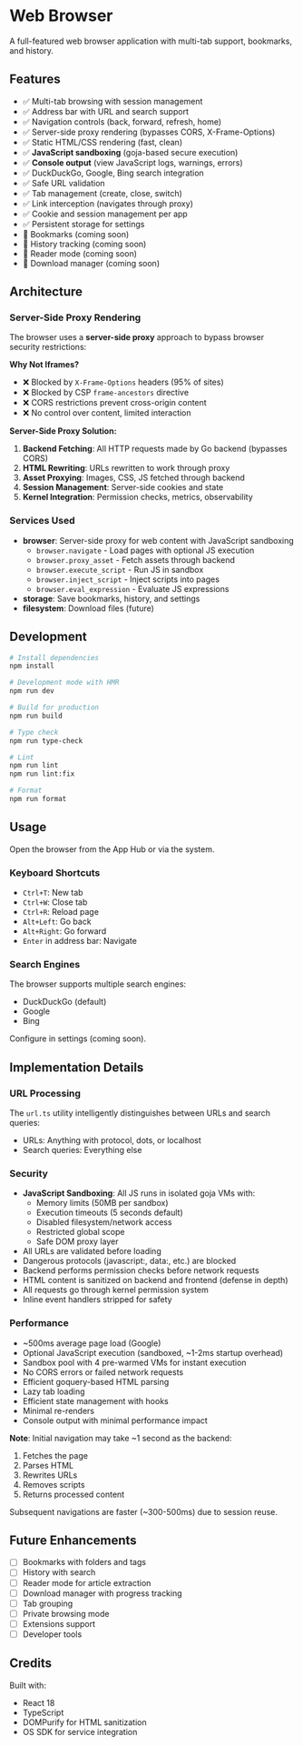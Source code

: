 # Web Browser

A full-featured web browser application with multi-tab support, bookmarks, and history.

## Features

- ✅ Multi-tab browsing with session management
- ✅ Address bar with URL and search support
- ✅ Navigation controls (back, forward, refresh, home)
- ✅ Server-side proxy rendering (bypasses CORS, X-Frame-Options)
- ✅ Static HTML/CSS rendering (fast, clean)
- ✅ **JavaScript sandboxing** (goja-based secure execution)
- ✅ **Console output** (view JavaScript logs, warnings, errors)
- ✅ DuckDuckGo, Google, Bing search integration
- ✅ Safe URL validation
- ✅ Tab management (create, close, switch)
- ✅ Link interception (navigates through proxy)
- ✅ Cookie and session management per app
- ✅ Persistent storage for settings
- 🚧 Bookmarks (coming soon)
- 🚧 History tracking (coming soon)
- 🚧 Reader mode (coming soon)
- 🚧 Download manager (coming soon)

## Architecture

### Server-Side Proxy Rendering

The browser uses a **server-side proxy** approach to bypass browser security restrictions:

**Why Not Iframes?**
- ❌ Blocked by `X-Frame-Options` headers (95% of sites)
- ❌ Blocked by CSP `frame-ancestors` directive
- ❌ CORS restrictions prevent cross-origin content
- ❌ No control over content, limited interaction

**Server-Side Proxy Solution:**
1. **Backend Fetching**: All HTTP requests made by Go backend (bypasses CORS)
2. **HTML Rewriting**: URLs rewritten to work through proxy
3. **Asset Proxying**: Images, CSS, JS fetched through backend
4. **Session Management**: Server-side cookies and state
5. **Kernel Integration**: Permission checks, metrics, observability

### Services Used

- **browser**: Server-side proxy for web content with JavaScript sandboxing
  - `browser.navigate` - Load pages with optional JS execution
  - `browser.proxy_asset` - Fetch assets through backend
  - `browser.execute_script` - Run JS in sandbox
  - `browser.inject_script` - Inject scripts into pages
  - `browser.eval_expression` - Evaluate JS expressions
- **storage**: Save bookmarks, history, and settings
- **filesystem**: Download files (future)

## Development

```bash
# Install dependencies
npm install

# Development mode with HMR
npm run dev

# Build for production
npm run build

# Type check
npm run type-check

# Lint
npm run lint
npm run lint:fix

# Format
npm run format
```

## Usage

Open the browser from the App Hub or via the system.

### Keyboard Shortcuts

- `Ctrl+T`: New tab
- `Ctrl+W`: Close tab
- `Ctrl+R`: Reload page
- `Alt+Left`: Go back
- `Alt+Right`: Go forward
- `Enter` in address bar: Navigate

### Search Engines

The browser supports multiple search engines:
- DuckDuckGo (default)
- Google
- Bing

Configure in settings (coming soon).

## Implementation Details

### URL Processing

The `url.ts` utility intelligently distinguishes between URLs and search queries:
- URLs: Anything with protocol, dots, or localhost
- Search queries: Everything else

### Security

- **JavaScript Sandboxing**: All JS runs in isolated goja VMs with:
  - Memory limits (50MB per sandbox)
  - Execution timeouts (5 seconds default)
  - Disabled filesystem/network access
  - Restricted global scope
  - Safe DOM proxy layer
- All URLs are validated before loading
- Dangerous protocols (javascript:, data:, etc.) are blocked
- Backend performs permission checks before network requests
- HTML content is sanitized on backend and frontend (defense in depth)
- All requests go through kernel permission system
- Inline event handlers stripped for safety

### Performance

- ~500ms average page load (Google)
- Optional JavaScript execution (sandboxed, ~1-2ms startup overhead)
- Sandbox pool with 4 pre-warmed VMs for instant execution
- No CORS errors or failed network requests
- Efficient goquery-based HTML parsing
- Lazy tab loading
- Efficient state management with hooks
- Minimal re-renders
- Console output with minimal performance impact

**Note**: Initial navigation may take ~1 second as the backend:
1. Fetches the page
2. Parses HTML
3. Rewrites URLs
4. Removes scripts
5. Returns processed content

Subsequent navigations are faster (~300-500ms) due to session reuse.

## Future Enhancements

- [ ] Bookmarks with folders and tags
- [ ] History with search
- [ ] Reader mode for article extraction
- [ ] Download manager with progress tracking
- [ ] Tab grouping
- [ ] Private browsing mode
- [ ] Extensions support
- [ ] Developer tools

## Credits

Built with:
- React 18
- TypeScript
- DOMPurify for HTML sanitization
- OS SDK for service integration

